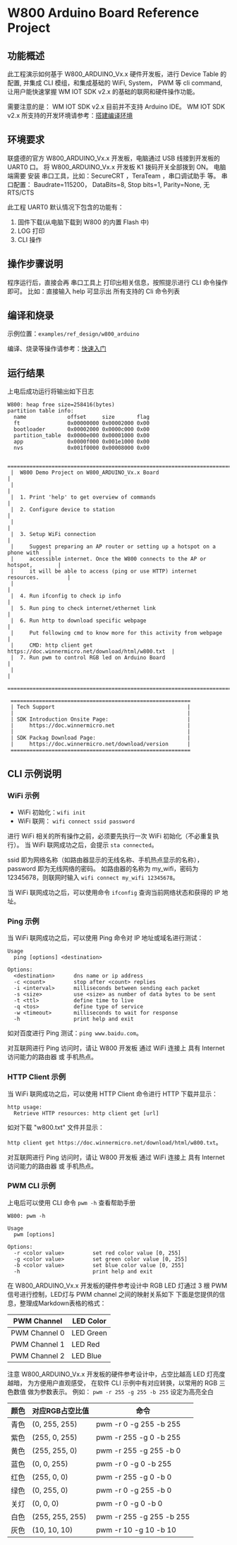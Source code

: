# W800 Arduino Board Reference Project

## 功能概述

此工程演示如何基于 W800_ARDUINO_Vx.x 硬件开发板，进行 Device Table 的配置, 并集成 CLI 模组，和集成基础的 WiFi, System， PWM 等 cli command, 
让用户能快速掌握 WM IOT SDK v2.x 的基础的联网和硬件操作功能。

需要注意的是：
WM IOT SDK v2.x 目前并不支持 Arduino IDE。
WM IOT SDK v2.x 所支持的开发环境请参考：[搭建编译环境](https://doc.winnermicro.net/w800/zh_CN/latest/get_started/index.html#compiling-environment)


## 环境要求

联盛德的官方 W800_ARDUINO_Vx.x 开发板，电脑通过 USB 线接到开发板的 UART0 口。
将 W800_ARDUINO_Vx.x 开发板 K1 拨码开关全部拨到 ON。
电脑端需要 安装 串口工具，比如：SecureCRT ，TeraTeam ，串口调试助手 等。
串口配置： Baudrate=115200， DataBits=8,   Stop bits=1,  Parity=None,   无 RTS/CTS

此工程 UART0 默认情况下包含的功能有：
1. 固件下载(从电脑下载到 W800 的内置 Flash 中)
2. LOG 打印
3. CLI 操作

## 操作步骤说明

程序运行后，直接会再 串口工具上 打印出相关信息，按照提示进行 CLI 命令操作即可。
比如：直接输入 help 可显示出 所有支持的 Cli 命令列表

## 编译和烧录

示例位置：`examples/ref_design/w800_arduino`

编译、烧录等操作请参考：[快速入门](https://doc.winnermicro.net/w800/zh_CN/latest/get_started/index.html)

## 运行结果

上电后成功运行将输出如下日志

```
W800: heap free size=258416(bytes)
partition table info:
  name             offset     size       flag
  ft               0x00000000 0x00002000 0x00
  bootloader       0x00002000 0x0000c000 0x00
  partition_table  0x0000e000 0x00001000 0x00
  app              0x0000f000 0x001e1000 0x00
  nvs              0x001f0000 0x00008000 0x00

 ================================================================================
 |  W800 Demo Project on W800_ARDUINO_Vx.x Board                                |
 |                                                                              |
 |  1. Print 'help' to get overview of commands                                 |
 |  2. Configure device to station                                              |
 |                                                                              |
 |  3. Setup WiFi connection                                                    |
 |     Suggest preparing an AP router or setting up a hotspot on a phone with   |
 |     accessible internet. Once the W800 connects to the AP or hotspot,        |
 |     it will be able to access (ping or use HTTP) internet resources.         |
 |                                                                              |
 |  4. Run ifconfig to check ip info                                            |
 |  5. Run ping to check internet/ethernet link                                 |
 |  6. Run http to download specific webpage                                    |
 |     Put following cmd to know more for this activity from webpage            |
 |     CMD: http client get https://doc.winnermicro.net/download/html/w800.txt  |
 |  7. Run pwm to control RGB led on Arduino Board                              |
 |                                                                              |
 ================================================================================

 =========================================================
 | Tech Support                                          |
 |                                                       |
 | SDK Introduction Onsite Page:                         |
 |     https://doc.winnermicro.net                       |
 |                                                       |
 | SDK Packag Download Page:                             |
 |     https://doc.winnermicro.net/download/version      |
 =========================================================
```

## CLI 示例说明
### WiFi 示例

- WiFi 初始化：`wifi init`
- WiFi 联网： `wifi connect ssid password`

进行 WiFi 相关的所有操作之前，必须要先执行一次 WiFi 初始化（不必重复执行）。
当 WiFi 联网成功之后，会提示 `sta connected`。

ssid 即为网络名称（如路由器显示的无线名称、手机热点显示的名称），password 即为无线网络的密码。
如路由器的名称为 my_wifi，密码为 12345678，则联网时输入 `wifi connect my_wifi 12345678`。

当 WiFi 联网成功之后，可以使用命令 `ifconfig` 查询当前网络状态和获得的 IP 地址。

### Ping 示例

当 WiFi 联网成功之后，可以使用 Ping 命令对 IP 地址或域名进行测试：

```
Usage
  ping [options] <destination>

Options:
  <destination>      dns name or ip address
  -c <count>         stop after <count> replies
  -i <interval>      milliseconds between sending each packet
  -s <size>          use <size> as number of data bytes to be sent
  -t <ttl>           define time to live
  -q <tos>           define type of service
  -w <timeout>       milliseconds to wait for response
  -h                 print help and exit
```

如对百度进行 Ping 测试：`ping www.baidu.com`。

对互联网进行 Ping 访问时，请让 W800 开发板 通过 WiFi 连接上 具有 Internet 访问能力的路由器 或 手机热点。

### HTTP Client 示例

当 WiFi 联网成功之后，可以使用 HTTP Client 命令进行 HTTP 下载并显示：

```
http usage:
  Retrieve HTTP resources: http client get [url]
```

如对下载 "w800.txt" 文件并显示：

`http client get https://doc.winnermicro.net/download/html/w800.txt`。

对互联网进行 Ping 访问时，请让 W800 开发板 通过 WiFi 连接上 具有 Internet 访问能力的路由器 或 手机热点。


### PWM CLI 示例

上电后可以使用 CLI 命令 `pwm -h` 查看帮助手册
```
W800: pwm -h

Usage
  pwm [options]

Options:
  -r <color value>         set red color value [0, 255]
  -g <color value>         set green color value [0, 255]
  -b <color value>         set blue color value [0, 255]
  -h                       print help and exit
```

在 W800_ARDUINO_Vx.x 开发板的硬件参考设计中 RGB LED 灯通过 3 根 PWM 信号进行控制，LED灯与 PWM channel 之间的映射关系如下
下面是您提供的信息，整理成Markdown表格的格式：

| PWM Channel | LED Color |
|-------------|-----------|
| PWM Channel 0 | LED Green |
| PWM Channel 1 | LED Red   |
| PWM Channel 2 | LED Blue |

注意 W800_ARDUINO_Vx.x 开发板的硬件参考设计中，占空比越高 LED 灯亮度越暗，
为方便用户直观感受， 在软件 CLI 示例中有对应转换，以常用的 RGB 三色数值 做为参数表示。
例如： `pwm -r 255 -g 255 -b 255` 设定为高亮全白

| 颜色   |    对应RGB占空比值     | 命令                                   |
| ------ | ---------------------- | -------------------------------------- |
| 青色   | (0, 255, 255)          | pwm -r 0 -g 255 -b 255                 |
| 紫色   | (255, 0, 255)          | pwm -r 255 -g 0 -b 255                 |
| 黄色   | (255, 255, 0)          | pwm -r 255 -g 255 -b 0                 |
| 蓝色   | (0, 0, 255)            | pwm -r 0 -g 0 -b 255                   |
| 红色   | (255, 0, 0)            | pwm -r 255 -g 0 -b 0                   |
| 绿色   | (0, 255, 0)            | pwm -r 0 -g 255 -b 0                   |
| 关灯   | (0, 0, 0)              | pwm -r 0 -g 0 -b 0                     |
| 白色   | (255, 255, 255)        | pwm -r 255 -g 255 -b 255               |
| 灰色   | (10, 10, 10)           | pwm -r 10 -g 10 -b 10                  |

